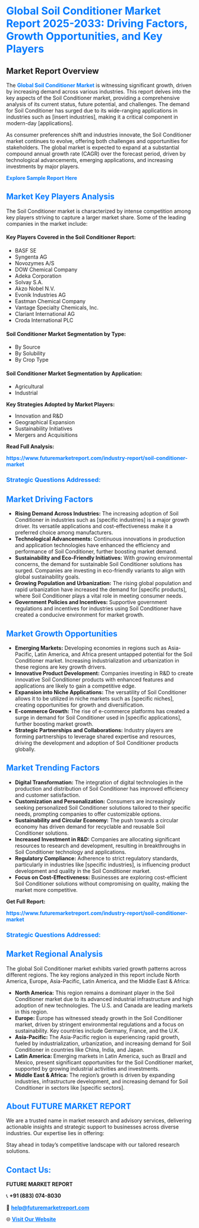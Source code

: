 <h1 style="color: #007BFF;">Global Soil Conditioner Market Report 2025-2033: Driving Factors, Growth Opportunities, and Key Players</h1>

<section id="overview">
<h2>Market Report Overview</h2>
<p>The <a href="https://www.futuremarketreport.com/industry-report/soil-conditioner-market" style="color: #007BFF; text-decoration: none;"><strong>Global Soil Conditioner Market</strong></a> is witnessing significant growth, driven by increasing demand across various industries. This report delves into the key aspects of the Soil Conditioner market, providing a comprehensive analysis of its current status, future potential, and challenges. The demand for Soil Conditioner has surged due to its wide-ranging applications in industries such as [insert industries], making it a critical component in modern-day [applications].</p>
<p>As consumer preferences shift and industries innovate, the Soil Conditioner market continues to evolve, offering both challenges and opportunities for stakeholders. The global market is expected to expand at a substantial compound annual growth rate (CAGR) over the forecast period, driven by technological advancements, emerging applications, and increasing investments by major players.</p>
</section>

<section id="overview">
<p><a href="https://www.futuremarketreport.com/request-sample/reportId=110058" style="color: #007BFF; text-decoration: none;"><strong>Explore Sample Report Here</strong></a></p>
</section>

<section id="key-players">
<h2 style="color: #007BFF;">Market Key Players Analysis</h2>
<p>The Soil Conditioner market is characterized by intense competition among key players striving to capture a larger market share. Some of the leading companies in the market include:</p>
<h4>Key Players Covered in the Soil Conditioner Report:</h4>
<ul><li>BASF SE</li><li>Syngenta AG</li><li>Novozymes A/S</li><li>DOW Chemical Company</li><li>Adeka Corporation</li><li>Solvay S.A.</li><li>Akzo Nobel N.V.</li><li>Evonik Industries AG</li><li>Eastman Chemical Company</li><li>Vantage Specialty Chemicals, Inc.</li><li>Clariant International AG</li><li>Croda International PLC</li></ul>
<h4>Soil Conditioner Market Segmentation by Type:</h4>
<ul><li>By Source</li><li>By Solubility</li><li>By Crop Type</li></ul>

<h4>Soil Conditioner Market Segmentation by Application:</h4>
<ul><li>Agricultural</li><li>Industrial</li></ul>
<p><strong>Key Strategies Adopted by Market Players:</strong></p>
<ul>
<li>Innovation and R&D</li>
<li>Geographical Expansion</li>
<li>Sustainability Initiatives</li>
<li>Mergers and Acquisitions</li>
</ul>
</section>

<section>
<p><strong>Read Full Analysis: </strong></p><a href="https://www.futuremarketreport.com/industry-report/soil-conditioner-market" style="color: #007BFF; text-decoration: none;"><strong>https://www.futuremarketreport.com/industry-report/soil-conditioner-market</strong></a>
<h3 style="color: #007BFF;">Strategic Questions Addressed:</h3>
</section>

<section id="driving-factors">
<h2 style="color: #007BFF;">Market Driving Factors</h2>
<ul>
<li><strong>Rising Demand Across Industries:</strong> The increasing adoption of Soil Conditioner in industries such as [specific industries] is a major growth driver. Its versatile applications and cost-effectiveness make it a preferred choice among manufacturers.</li>
<li><strong>Technological Advancements:</strong> Continuous innovations in production and application technologies have enhanced the efficiency and performance of Soil Conditioner, further boosting market demand.</li>
<li><strong>Sustainability and Eco-Friendly Initiatives:</strong> With growing environmental concerns, the demand for sustainable Soil Conditioner solutions has surged. Companies are investing in eco-friendly variants to align with global sustainability goals.</li>
<li><strong>Growing Population and Urbanization:</strong> The rising global population and rapid urbanization have increased the demand for [specific products], where Soil Conditioner plays a vital role in meeting consumer needs.</li>
<li><strong>Government Policies and Incentives:</strong> Supportive government regulations and incentives for industries using Soil Conditioner have created a conducive environment for market growth.</li>
</ul>
</section>

<section id="growth-opportunities">
<h2 style="color: #007BFF;">Market Growth Opportunities</h2>
<ul>
<li><strong>Emerging Markets:</strong> Developing economies in regions such as Asia-Pacific, Latin America, and Africa present untapped potential for the Soil Conditioner market. Increasing industrialization and urbanization in these regions are key growth drivers.</li>
<li><strong>Innovative Product Development:</strong> Companies investing in R&D to create innovative Soil Conditioner products with enhanced features and applications are likely to gain a competitive edge.</li>
<li><strong>Expansion into Niche Applications:</strong> The versatility of Soil Conditioner allows it to be utilized in niche markets such as [specific niches], creating opportunities for growth and diversification.</li>
<li><strong>E-commerce Growth:</strong> The rise of e-commerce platforms has created a surge in demand for Soil Conditioner used in [specific applications], further boosting market growth.</li>
<li><strong>Strategic Partnerships and Collaborations:</strong> Industry players are forming partnerships to leverage shared expertise and resources, driving the development and adoption of Soil Conditioner products globally.</li>
</ul>
</section>

<section id="trending-factors">
<h2 style="color: #007BFF;">Market Trending Factors</h2>
<ul>
<li><strong>Digital Transformation:</strong> The integration of digital technologies in the production and distribution of Soil Conditioner has improved efficiency and customer satisfaction.</li>
<li><strong>Customization and Personalization:</strong> Consumers are increasingly seeking personalized Soil Conditioner solutions tailored to their specific needs, prompting companies to offer customizable options.</li>
<li><strong>Sustainability and Circular Economy:</strong> The push towards a circular economy has driven demand for recyclable and reusable Soil Conditioner solutions.</li>
<li><strong>Increased Investment in R&D:</strong> Companies are allocating significant resources to research and development, resulting in breakthroughs in Soil Conditioner technology and applications.</li>
<li><strong>Regulatory Compliance:</strong> Adherence to strict regulatory standards, particularly in industries like [specific industries], is influencing product development and quality in the Soil Conditioner market.</li>
<li><strong>Focus on Cost-Effectiveness:</strong> Businesses are exploring cost-efficient Soil Conditioner solutions without compromising on quality, making the market more competitive.</li>
</ul>
</section>

<section>
<p><strong>Get Full Report: </strong></p><a href="https://www.futuremarketreport.com/industry-report/soil-conditioner-market" style="color: #007BFF; text-decoration: none;"><strong>https://www.futuremarketreport.com/industry-report/soil-conditioner-market</strong></a>
<h3 style="color: #007BFF;">Strategic Questions Addressed:</h3>
</section>


<section id="regional-analysis">
<h2 style="color: #007BFF;">Market Regional Analysis</h2>
<p>The global Soil Conditioner market exhibits varied growth patterns across different regions. The key regions analyzed in this report include North America, Europe, Asia-Pacific, Latin America, and the Middle East & Africa:</p>
<ul>
<li><strong>North America:</strong> This region remains a dominant player in the Soil Conditioner market due to its advanced industrial infrastructure and high adoption of new technologies. The U.S. and Canada are leading markets in this region.</li>
<li><strong>Europe:</strong> Europe has witnessed steady growth in the Soil Conditioner market, driven by stringent environmental regulations and a focus on sustainability. Key countries include Germany, France, and the U.K.</li>
<li><strong>Asia-Pacific:</strong> The Asia-Pacific region is experiencing rapid growth, fueled by industrialization, urbanization, and increasing demand for Soil Conditioner in countries like China, India, and Japan.</li>
<li><strong>Latin America:</strong> Emerging markets in Latin America, such as Brazil and Mexico, present significant opportunities for the Soil Conditioner market, supported by growing industrial activities and investments.</li>
<li><strong>Middle East & Africa:</strong> The region’s growth is driven by expanding industries, infrastructure development, and increasing demand for Soil Conditioner in sectors like [specific sectors].</li>
</ul>
</section>

<footer>
<h2 style="color: #007BFF;">About FUTURE MARKET REPORT</h2>
<p>We are a trusted name in market research and advisory services, delivering actionable insights and strategic support to businesses across diverse industries. Our expertise lies in offering:</p>

<p>Stay ahead in today’s competitive landscape with our tailored research solutions.</p>

<h2 style="color: #007BFF;">Contact Us:</h2>
<p><strong>FUTURE MARKET REPORT</strong></p>
<p>📞 <strong>+91 (883) 074-8030</strong></p>
<p>📧 <strong><a href="mailto:help@futuremarketreport.com" style="color: #007BFF;">help@futuremarketreport.com</a></strong></p>
<p>🌐 <strong><a href="https://www.futuremarketreport.com/" style="color: #007BFF;">Visit Our Website</a></strong></p>
</footer>